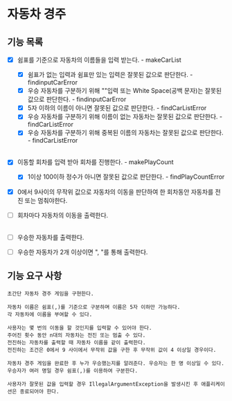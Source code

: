 # 자동차 경주

## 기능 목록

- [x] 쉼표를 기준으로 자동차의 이름들을 입력 받는다. - makeCarList
  - [x] 쉼표가 없는 입력과 쉼표만 있는 입력은 잘못된 값으로 판단한다. - findinputCarError
  - [x] 우승 자동차를 구분하기 위해 ""입력 또는 White Space(공백 문자)는 잘못된 값으로 판단한다. - findinputCarError
  - [x] 5자 이하의 이름이 아니면 잘못된 값으로 판단한다. - findCarListError
  - [x] 우승 자동차를 구분하기 위해 이름이 없는 자동차는 잘못된 값으로 판단한다. - findCarListError
  - [x] 우승 자동차를 구분하기 위해 중복된 이름의 자동차는 잘못된 값으로 판단한다. - findCarListError<br><br>

- [x] 이동할 회차를 입력 받아 회차를 진행한다. - makePlayCount
  - [x] 1이상 100이하 정수가 아니면 잘못된 값으로 판단한다. - findPlayCountError
- [x] 0에서 9사이의 무작위 값으로 자동차의 이동을 판단하여 한 회차동안 자동차를 전진 또는 멈춰야한다.
- [ ] 회차마다 자동차의 이동을 출력한다.<br><br>

- [ ] 우승한 자동차를 출력한다.
- [ ] 우승한 자동차가 2개 이상이면 ", "를 통해 출력한다.

## 기능 요구 사항

    초간단 자동차 경주 게임을 구현한다.

    자동차 이름은 쉼표(,)를 기준으로 구분하며 이름은 5자 이하만 가능하다.
    각 자동차에 이름을 부여할 수 있다.

    사용자는 몇 번의 이동을 할 것인지를 입력할 수 있어야 한다.
    주어진 횟수 동안 n대의 자동차는 전진 또는 멈출 수 있다.
    전진하는 자동차를 출력할 때 자동차 이름을 같이 출력한다.
    전진하는 조건은 0에서 9 사이에서 무작위 값을 구한 후 무작위 값이 4 이상일 경우이다.

    자동차 경주 게임을 완료한 후 누가 우승했는지를 알려준다. 우승자는 한 명 이상일 수 있다.
    우승자가 여러 명일 경우 쉼표(,)를 이용하여 구분한다.

    사용자가 잘못된 값을 입력할 경우 IllegalArgumentException을 발생시킨 후 애플리케이션은 종료되어야 한다.